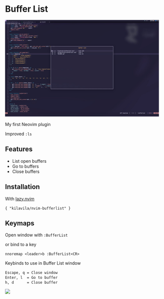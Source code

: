# Buffer List

<img src="./nvim-bufferlist.jpg" />

My first Neovim plugin

Improved `:ls`

## Features
- List open buffers
- Go to buffers
- Close buffers

## Installation
With [lazy.nvim](https://github.com/folke/lazy.nvim)
```
{ "kilavila/nvim-bufferlist" }
```

## Keymaps
Open window with `:BufferList`

or bind to a key
```
nnoremap <leader>b :BufferList<CR>
```

Keybinds to use in Buffer List window
```
Escape, q = Close window
Enter, l  = Go to buffer
h, d      = Close buffer
```
<a href="https://dotfyle.com/plugins/{owner}/{name}">
  <img src="https://dotfyle.com/plugins/{owner}/{name}/shield" />
</a>

